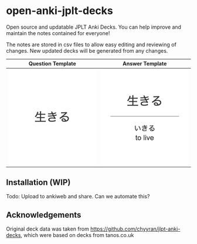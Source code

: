 # open-anki-jplt-decks
  
Open source and updatable JPLT Anki Decks. You can help improve and maintain the notes contained for everyone!

The notes are stored in csv files to allow easy editing and reviewing of changes. New updated decks will be generated from any changes.

| Question Template | Answer Template |
| :---: | :---: |
| ![Question Template](screenshots/question.png) | ![Answer Template](screenshots/answer.png) |

## Installation (WIP)

Todo: Upload to ankiweb and share. Can we automate this?

## Acknowledgements
Original deck data was taken from https://github.com/chyyran/jlpt-anki-decks,
which were based on decks from tanos.co.uk

